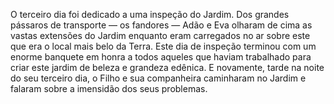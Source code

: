 ﻿O terceiro dia foi dedicado a uma inspeção do Jardim. Dos grandes pássaros de transporte — os fandores —  Adão e Eva olharam de cima as vastas extensões do Jardim enquanto eram carregados no ar sobre este que era o local mais belo da Terra. Este dia de inspeção terminou com um enorme banquete em honra a todos aqueles que haviam trabalhado para criar este jardim de beleza e grandeza edênica. E novamente, tarde na noite do seu terceiro dia, o Filho e sua companheira caminharam no Jardim e falaram sobre a imensidão dos seus problemas.